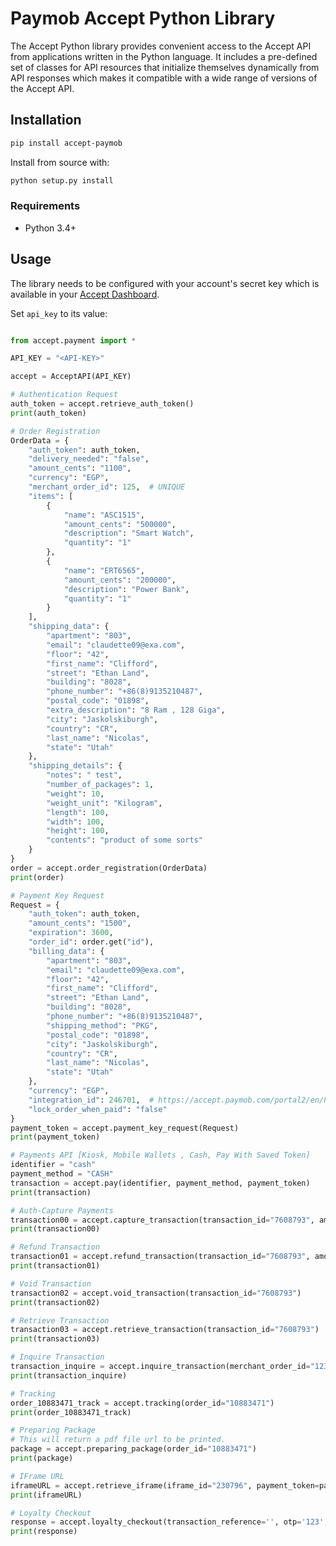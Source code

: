# Paymob Accept Python Library

The Accept Python library provides convenient access to the Accept API from applications written in the Python language.
It includes a pre-defined set of classes for API resources that initialize themselves dynamically from API responses
which makes it compatible with a wide range of versions of the Accept API.

## Installation

```sh
pip install accept-paymob
```

Install from source with:

```sh
python setup.py install
```

### Requirements

- Python 3.4+

## Usage

The library needs to be configured with your account's secret key which is available in
your [Accept Dashboard](https://accept.paymob.com/portal2/en/settings).

Set `api_key` to its value:

```python

from accept.payment import *

API_KEY = "<API-KEY>"

accept = AcceptAPI(API_KEY)

# Authentication Request
auth_token = accept.retrieve_auth_token()
print(auth_token)

# Order Registration
OrderData = {
    "auth_token": auth_token,
    "delivery_needed": "false",
    "amount_cents": "1100",
    "currency": "EGP",
    "merchant_order_id": 125,  # UNIQUE
    "items": [
        {
            "name": "ASC1515",
            "amount_cents": "500000",
            "description": "Smart Watch",
            "quantity": "1"
        },
        {
            "name": "ERT6565",
            "amount_cents": "200000",
            "description": "Power Bank",
            "quantity": "1"
        }
    ],
    "shipping_data": {
        "apartment": "803",
        "email": "claudette09@exa.com",
        "floor": "42",
        "first_name": "Clifford",
        "street": "Ethan Land",
        "building": "8028",
        "phone_number": "+86(8)9135210487",
        "postal_code": "01898",
        "extra_description": "8 Ram , 128 Giga",
        "city": "Jaskolskiburgh",
        "country": "CR",
        "last_name": "Nicolas",
        "state": "Utah"
    },
    "shipping_details": {
        "notes": " test",
        "number_of_packages": 1,
        "weight": 10,
        "weight_unit": "Kilogram",
        "length": 100,
        "width": 100,
        "height": 100,
        "contents": "product of some sorts"
    }
}
order = accept.order_registration(OrderData)
print(order)

# Payment Key Request
Request = {
    "auth_token": auth_token,
    "amount_cents": "1500",
    "expiration": 3600,
    "order_id": order.get("id"),
    "billing_data": {
        "apartment": "803",
        "email": "claudette09@exa.com",
        "floor": "42",
        "first_name": "Clifford",
        "street": "Ethan Land",
        "building": "8028",
        "phone_number": "+86(8)9135210487",
        "shipping_method": "PKG",
        "postal_code": "01898",
        "city": "Jaskolskiburgh",
        "country": "CR",
        "last_name": "Nicolas",
        "state": "Utah"
    },
    "currency": "EGP",
    "integration_id": 246701,  # https://accept.paymob.com/portal2/en/PaymentIntegrations
    "lock_order_when_paid": "false"
}
payment_token = accept.payment_key_request(Request)
print(payment_token)

# Payments API [Kiosk, Mobile Wallets , Cash, Pay With Saved Token]
identifier = "cash"
payment_method = "CASH"
transaction = accept.pay(identifier, payment_method, payment_token)
print(transaction)

# Auth-Capture Payments
transaction00 = accept.capture_transaction(transaction_id="7608793", amount_cents=1000)
print(transaction00)

# Refund Transaction
transaction01 = accept.refund_transaction(transaction_id="7608793", amount_cents=10)
print(transaction01)

# Void Transaction
transaction02 = accept.void_transaction(transaction_id="7608793")
print(transaction02)

# Retrieve Transaction
transaction03 = accept.retrieve_transaction(transaction_id="7608793")
print(transaction03)

# Inquire Transaction
transaction_inquire = accept.inquire_transaction(merchant_order_id="123", order_id="10883471")
print(transaction_inquire)

# Tracking
order_10883471_track = accept.tracking(order_id="10883471")
print(order_10883471_track)

# Preparing Package
# This will return a pdf file url to be printed.
package = accept.preparing_package(order_id="10883471")  
print(package)

# IFrame URL
iframeURL = accept.retrieve_iframe(iframe_id="230796", payment_token=payment_token)
print(iframeURL)

# Loyalty Checkout
response = accept.loyalty_checkout(transaction_reference='', otp='123', payment_token=payment_token)
print(response)

```

